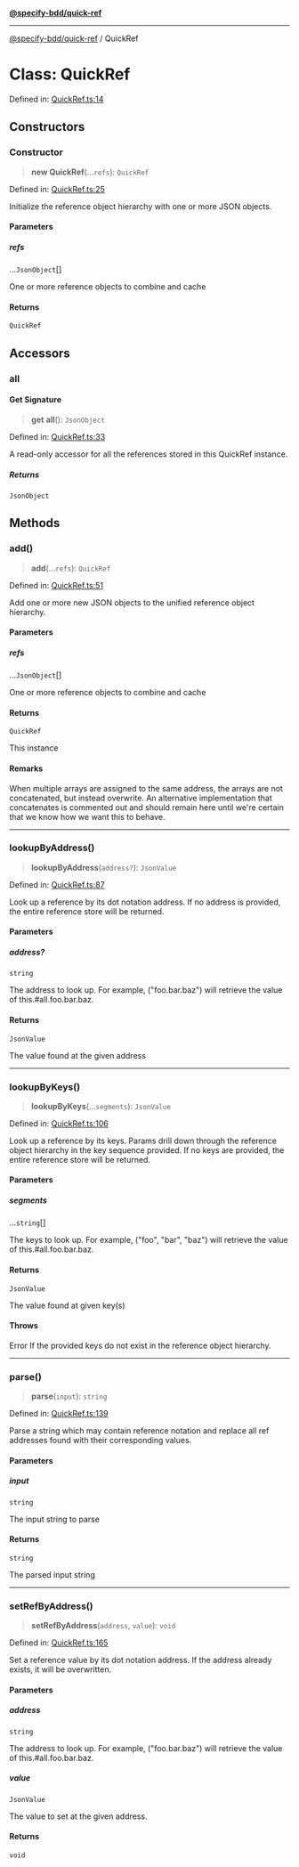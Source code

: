 [**@specify-bdd/quick-ref**](../README.md)

***

[@specify-bdd/quick-ref](../README.md) / QuickRef

# Class: QuickRef

Defined in: [QuickRef.ts:14](https://github.com/specify-bdd/specify-core/blob/901907d0662170f02eae5f003164a5af893b99aa/modules/@specify-bdd/quick-ref/src/lib/QuickRef.ts#L14)

## Constructors

### Constructor

> **new QuickRef**(...`refs`): `QuickRef`

Defined in: [QuickRef.ts:25](https://github.com/specify-bdd/specify-core/blob/901907d0662170f02eae5f003164a5af893b99aa/modules/@specify-bdd/quick-ref/src/lib/QuickRef.ts#L25)

Initialize the reference object hierarchy with one or more JSON objects.

#### Parameters

##### refs

...`JsonObject`[]

One or more reference objects to combine and cache

#### Returns

`QuickRef`

## Accessors

### all

#### Get Signature

> **get** **all**(): `JsonObject`

Defined in: [QuickRef.ts:33](https://github.com/specify-bdd/specify-core/blob/901907d0662170f02eae5f003164a5af893b99aa/modules/@specify-bdd/quick-ref/src/lib/QuickRef.ts#L33)

A read-only accessor for all the references stored in this QuickRef
instance.

##### Returns

`JsonObject`

## Methods

### add()

> **add**(...`refs`): `QuickRef`

Defined in: [QuickRef.ts:51](https://github.com/specify-bdd/specify-core/blob/901907d0662170f02eae5f003164a5af893b99aa/modules/@specify-bdd/quick-ref/src/lib/QuickRef.ts#L51)

Add one or more new JSON objects to the unified reference object
hierarchy.

#### Parameters

##### refs

...`JsonObject`[]

One or more reference objects to combine and cache

#### Returns

`QuickRef`

This instance

#### Remarks

When multiple arrays are assigned to the same address, the arrays are
not concatenated, but instead overwrite.  An alternative implementation
that concatenates is commented out and should remain here until we're
certain that we know how we want this to behave.

***

### lookupByAddress()

> **lookupByAddress**(`address?`): `JsonValue`

Defined in: [QuickRef.ts:87](https://github.com/specify-bdd/specify-core/blob/901907d0662170f02eae5f003164a5af893b99aa/modules/@specify-bdd/quick-ref/src/lib/QuickRef.ts#L87)

Look up a reference by its dot notation address.  If no address is
provided, the entire reference store will be returned.

#### Parameters

##### address?

`string`

The address to look up. For example, ("foo.bar.baz")
                 will retrieve the value of this.#all.foo.bar.baz.

#### Returns

`JsonValue`

The value found at the given address

***

### lookupByKeys()

> **lookupByKeys**(...`segments`): `JsonValue`

Defined in: [QuickRef.ts:106](https://github.com/specify-bdd/specify-core/blob/901907d0662170f02eae5f003164a5af893b99aa/modules/@specify-bdd/quick-ref/src/lib/QuickRef.ts#L106)

Look up a reference by its keys.  Params drill down through the
reference object hierarchy in the key sequence provided.  If no keys are
provided, the entire reference store will be returned.

#### Parameters

##### segments

...`string`[]

The keys to look up. For example, ("foo", "bar", "baz")
                  will retrieve the value of this.#all.foo.bar.baz.

#### Returns

`JsonValue`

The value found at given key(s)

#### Throws

Error
If the provided keys do not exist in the reference object hierarchy.

***

### parse()

> **parse**(`input`): `string`

Defined in: [QuickRef.ts:139](https://github.com/specify-bdd/specify-core/blob/901907d0662170f02eae5f003164a5af893b99aa/modules/@specify-bdd/quick-ref/src/lib/QuickRef.ts#L139)

Parse a string which may contain reference notation and replace all ref
addresses found with their corresponding values.

#### Parameters

##### input

`string`

The input string to parse

#### Returns

`string`

The parsed input string

***

### setRefByAddress()

> **setRefByAddress**(`address`, `value`): `void`

Defined in: [QuickRef.ts:165](https://github.com/specify-bdd/specify-core/blob/901907d0662170f02eae5f003164a5af893b99aa/modules/@specify-bdd/quick-ref/src/lib/QuickRef.ts#L165)

Set a reference value by its dot notation address. If the address
already exists, it will be overwritten.

#### Parameters

##### address

`string`

The address to look up. For example, ("foo.bar.baz")
                 will retrieve the value of this.#all.foo.bar.baz.

##### value

`JsonValue`

The value to set at the given address.

#### Returns

`void`
